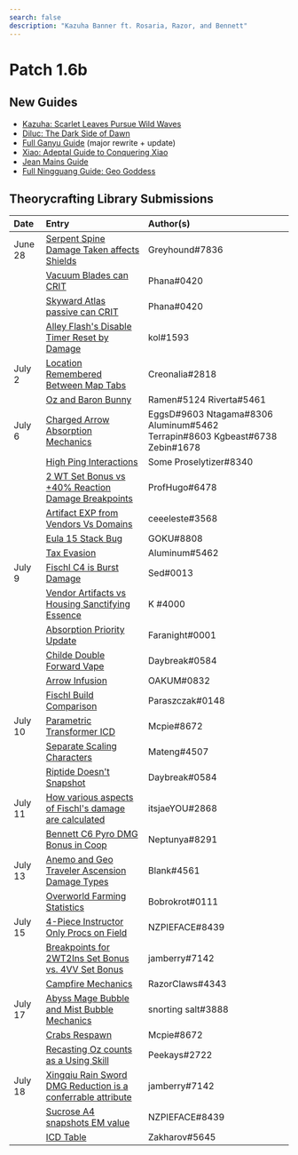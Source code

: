 ```yaml
---
search: false
description: "Kazuha Banner ft. Rosaria, Razor, and Bennett"
---
```


# Patch 1.6b

## New Guides

* [Kazuha: Scarlet Leaves Pursue Wild Waves](https://keqingmains.com/kazuha/)
* [Diluc: The Dark Side of Dawn](https://keqingmains.com/diluc/)
* [Full Ganyu Guide](https://keqingmains.com/ganyu/) (major rewrite + update)
* [Xiao: Adeptal Guide to Conquering Xiao](https://keqingmains.com/xiao/)
* [Jean Mains Guide](https://keqingmains.com/jean/)
* [Full Ningguang Guide: Geo Goddess](https://keqingmains.com/ningguang/)

## Theorycrafting Library Submissions

| Date    | Entry                                                                                                                                                          | Author\(s\)                                                                       |
| :------ | :------------------------------------------------------------------------------------------------------------------------------------------------------------- | :-------------------------------------------------------------------------------- |
| June 28 | [Serpent Spine Damage Taken affects Shields](/evidence/equipment/weapons#serpent-spine-damage-taken-affects-shields)                                           | Greyhound\#7836                                                                   |
|         | [Vacuum Blades can CRIT](/evidence/equipment/weapons#vacuum-blades-can-CRIT)                                                                                   | Phana\#0420                                                                       |
|         | [Skyward Atlas passive can CRIT](/evidence/equipment/weapons#skyward-atlas-effect-can-CRIT)                                                                    | Phana\#0420                                                                       |
|         | [Alley Flash's Disable Timer Reset by Damage](/evidence/equipment/weapons#alley-flashs-disable-timer-can-be-reset-by-damage)                                   | kol\#1593                                                                         |
| July 2  | [Location Remembered Between Map Tabs](/evidence/general-mechanics/overworld#location-remembered-between-map-tabs)                                             | Creonalia\#2818                                                                   |
|         | [Oz and Baron Bunny](/evidence/characters/electro/fischl#oz-and-baron-bunny)                                                                                   | Ramen\#5124 Riverta\#5461                                                         |
| July 6  | [Charged Arrow Absorption Mechanics](/evidence/combat-mechanics/elemental-effects/elemental-absorption#charged-arrow-absorption-mechanics)                     | EggsD\#9603 Ntagama\#8306 Aluminum\#5462 Terrapin\#8603 Kgbeast\#6738 Zebin\#1678 |
|         | [High Ping Interactions](/evidence/general-mechanics/bugs#high-ping-interactions)                                                                              | Some Proselytizer\#8340                                                           |
|         | [2 WT Set Bonus vs +40% Reaction Damage Breakpoints](/evidence/equipment/artifacts#breakpoints-for-2-wt-set-bonus-vs-40-reaction-damage-from-4tf-cw-set-bonus) | ProfHugo\#6478                                                                    |
|         | [Artifact EXP from Vendors Vs Domains](/evidence/general-mechanics/lifeskills#artifact-exp-from-vendors-vs-domains)                                            | ceeeleste\#3568                                                                   |
|         | [Eula 15 Stack Bug](/evidence/characters/cryo/eula#eula-15-stack-bug)                                                                                          | GOKU\#8808                                                                        |
|         | [Tax Evasion](/evidence/combat-mechanics/elemental-effects/elemental-gauge-theory#tax-evasion)                                                                 | Aluminum\#5462                                                                    |
| July 9  | [Fischl C4 is Burst Damage](/evidence/characters/electro/fischl#fischl-c4-damage-is-burst-damage)                                                              | Sed\#0013                                                                         |
|         | [Vendor Artifacts vs Housing Sanctifying Essence](/evidence/general-mechanics/lifeskills#vendor-artifacts-vs-housing-sanctifying-essence)                      | K \#4000                                                                          |
|         | [Absorption Priority Update](/evidence/combat-mechanics/elemental-effects/elemental-absorption#absorption-priority-correction)                                 | Faranight\#0001                                                                   |
|         | [Childe Double Forward Vape](/evidence/characters/hydro/tartaglia#childe-double-forward-vape)                                                                  | Daybreak\#0584                                                                    |
|         | [Arrow Infusion](/evidence/combat-mechanics/elemental-effects/weapon-infusion#arrows-are-self-applied-aura-entities)                                           | OAKUM\#0832                                                                       |
|         | [Fischl Build Comparison](/evidence/characters/electro/fischl#fischl-build-comparison)                                                                         | Paraszczak\#0148                                                                  |
| July 10 | [Parametric Transformer ICD](/evidence/equipment/gadgets/parametric-transformer#internal-cooldown)                                                             | Mcpie\#8672                                                                       |
|         | [Separate Scaling Characters](/evidence/general-mechanics/attributes/scaling#separate-scaling-characters)                                                      | Mateng\#4507                                                                      |
|         | [Riptide Doesn't Snapshot](/evidence/characters/hydro/tartaglia#riptide-does-not-snapshot)                                                                     | Daybreak\#0584                                                                    |
| July 11 | [How various aspects of Fischl's damage are calculated](/evidence/characters/electro/fischl#how-various-aspects-of-fischls-damage-are-calculated)              | itsjaeYOU\#2868                                                                   |
|         | [Bennett C6 Pyro DMG Bonus in Coop](/evidence/characters/pyro/bennett#c6-bennett-pyro-dmg-bonus-in-coop)                                                       | Neptunya\#8291                                                                    |
| July 13 | [Anemo and Geo Traveler Ascension Damage Types](/evidence/characters/geo/traveler-geo#geo-traveler-a4-does-not-count-as-normal-attack)                         | Blank\#4561                                                                       |
|         | [Overworld Farming Statistics](/evidence/general-mechanics/lifeskills#overworld-farming-statistics)                                                            | Bobrokrot\#0111                                                                   |
| July 15 | [4-Piece Instructor Only Procs on Field](/evidence/equipment/artifacts#4-Piece-instructor-only-procs-on-field)                                                         | NZPIEFACE\#8439                                                                   |
|         | [Breakpoints for 2WT2Ins Set Bonus vs. 4VV Set Bonus](/evidence/equipment/artifacts#breakpoints-for-2wt-2-ins-set-bonus-vs-4vv-set-bonus)                      | jamberry\#7142                                                                    |
|         | [Campfire Mechanics](/evidence/general-mechanics/lifeskills#campfires-act-like-1u-of-pyro-aura)                                                                | RazorClaws\#4343                                                                  |
| July 17 | [Abyss Mage Bubble and Mist Bubble Mechanics](/evidence/combat-mechanics/enemy-mechanics/enemy-interactions#hydro-abyss-mage-bubble-persists-on-swap)          | snorting salt\#3888                                                               |
|         | [Crabs Respawn](/general-mechanics/lifeskills#crabs-respawn)                                                                                                   | Mcpie\#8672                                                                       |
|         | [Recasting Oz counts as a Using Skill](/evidence/characters/electro/fischl#resummoning-oz-while-hes-still-active-counts-as-using-an-elemental-skill)           | Peekays\#2722                                                                     |
| July 18 | [Xingqiu Rain Sword DMG Reduction is a conferrable attribute](/evidence/characters/hydro/xingqiu#xingqiu-rain-sword-dmg-reduction-is-a-conferrable-attribute)  | jamberry\#7142                                                                    |
|         | [Sucrose A4 snapshots EM value](/evidence/characters/anemo/sucrose#sucrose-a4-snapshots-em-value)                                                              | NZPIEFACE\#8439                                                                   |
|         | [ICD Table](/combat-mechanics/internal-cooldown)                                            | Zakharov\#5645                                                                    |
